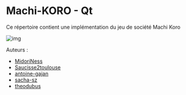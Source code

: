 # Machi-KORO - Qt

Ce répertoire contient une implémentation du jeu de société Machi Koro

![img](game.png)

Auteurs :
- [MidoriNess](https://github.com/MidoriNess)
- [Saucisse2toulouse](https://github.com/Saucisse2toulouse)
- [antoine-gajan](https://github.com/antoine-gajan/)
- [sacha-sz](https://github.com/sacha-sz/)
- [theodubus](https://github.com/theodubus/)
